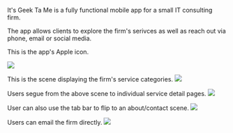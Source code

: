 It's Geek Ta Me is a fully functional mobile app for a small IT consulting firm.

The app allows clients to explore the firm's serivces as well as reach out via phone, email or social media.

This is the app's Apple icon.

![](https://github.com/graceylucas/ItsGeekTaMe/blob/master/ItsGeekTaMe/1.%20App%20Icon.jpg)

This is the scene displaying the firm's service categories. 
![](https://github.com/graceylucas/ItsGeekTaMe/blob/master/ItsGeekTaMe/3.%20Services%20List%20Scene.JPG)

Users segue from the above scene to individual service detail pages.
![](https://github.com/graceylucas/ItsGeekTaMe/blob/master/ItsGeekTaMe/4.%20Services%20Detail%20Scene.JPG)

User can also use the tab bar to flip to an about/contact scene.
![](https://github.com/graceylucas/ItsGeekTaMe/blob/master/ItsGeekTaMe/5.%20About%20Scene.png)

Users can email the firm directly.
![](https://github.com/graceylucas/ItsGeekTaMe/blob/master/Screenshots/6.%20Email%20IGTM%20Scene.png)
